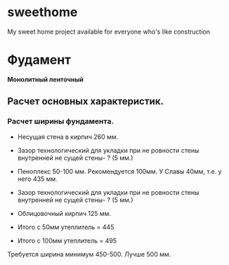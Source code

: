 # sweethome
My sweet home project available for everyone who's like construction 

# Фудамент

**Монолитный ленточный**



## Расчет основных характеристик.

### Расчет ширины фундамента.

* Несущая стена в кирпич 260 мм.
* Зазор технологический для укладки при не ровности стены внутренней не сущей стены- ? (5 мм.)
* Пеноплекс 50-100 мм. Рекомендуется 100мм. У Славы 40мм, т.е. у него 435 мм.
* Зазор технологический для укладки при не ровности стены внутренней не сущей стены- ? (5 мм.)
* Облицовочный кирпич 125 мм.

* Итого с 50мм утеплитель = 445
* Итого с 100мм утеплитель = 495

Требуется ширина минимум 450-500. Лучше 500 мм.



